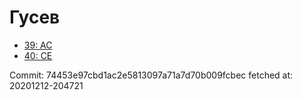 # Гусев
- [39: AC](39.md)
- [40: CE](40.md)

Commit: 74453e97cbd1ac2e5813097a71a7d70b009fcbec
 fetched at: 20201212-204721
